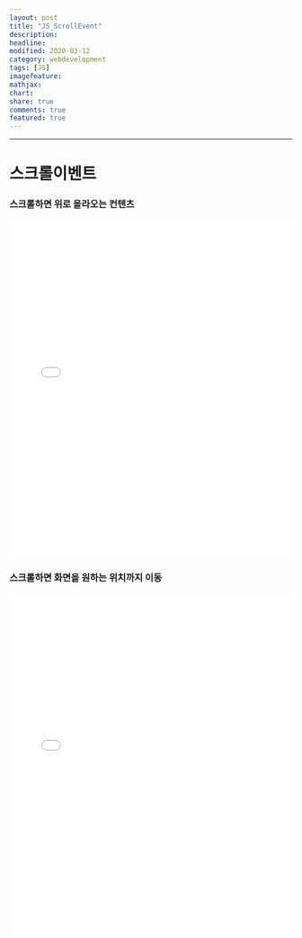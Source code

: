 ```yaml
---
layout: post
title: "JS_ScrollEvent"
description:
headline:
modified: 2020-03-12
category: webdevelopment
tags: [JS]
imagefeature:
mathjax:
chart:
share: true
comments: true
featured: true
---
```


---

# 스크롤이벤트

### 스크롤하면 위로 올라오는 컨텐츠

<div class="code">
<iframe width="100%" height="600" src="//jsfiddle.net/lsh58/degsj0zo/18/embedded/html,result/dark/" allowfullscreen="allowfullscreen" allowpaymentrequest frameborder="0"></iframe>
</div>
  
  
  
### 스크롤하면 화면을 원하는 위치까지 이동

<div class="code">
<iframe width="100%" height="600" src="//jsfiddle.net/lsh58/degsj0zo/23/embedded/html,result/dark/" allowfullscreen="allowfullscreen" allowpaymentrequest frameborder="0"></iframe>
</div>

